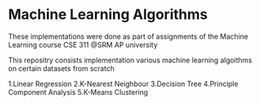 # Machine Learning Algorithms

These implementations were done as part of assignments of the Machine Learning course CSE 311 @SRM AP university

This repositry consists implementation various machine learning algoithms on certain datasets from scratch

1.Linear Regression
2.K-Nearest Neighbour
3.Decision Tree
4.Principle Component Analysis
5.K-Means Clustering


